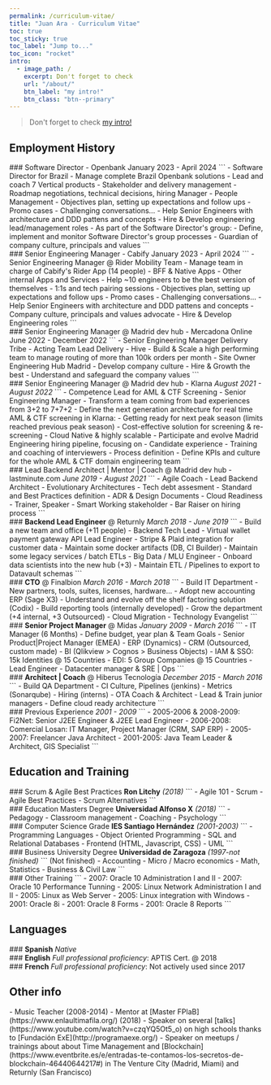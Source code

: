 ```yaml
---
permalink: /curriculum-vitae/
title: "Juan Ara - Curriculum Vitae"
toc: true
toc_sticky: true
toc_label: "Jump to..."
toc_icon: "rocket"
intro:
  - image_path: /
    excerpt: Don't forget to check   
    url: "/about/"
    btn_label: "my intro!"
    btn_class: "btn--primary"
---
```

> Don't forget to check [my intro!](/about/)

## Employment History

<div class="notice--info" markdown="1">
### Software Director - Openbank
January 2023 - April 2024
```
- Software Director for Brazil
  - Manage complete Brazil Openbank solutions
    - Lead and coach 7 Vertical products
    - Stakeholder and delivery management
    - Roadmap negotiations, technical decisions, hiring Manager
    - People Management
        - Objectives plan, setting up expectations and follow ups
        - Promo cases
        - Challenging conversations... 
    - Help Senior Engineers with architecture and DDD pattens and concepts
    - Hire & Develop engineering lead/management roles
  - As part of the Software Director's group:
    - Define, implement and monitor Software Director's group processes
    - Guardian of company culture, principals and values
```
</div>

<div class="notice--primary" markdown="1">
### Senior Engineering Manager - Cabify
January 2023 - April 2024
```
- Senior Engineering Manager @ Rider Mobility Team
  - Manage team in charge of Cabify's Rider App (14 people)
    - BFF & Native Apps
    - Other internal Apps and Services
  - Help ~10 engineers to be the best version of themselves
    - 1:1s and tech pairing sessions
    - Objectives plan, setting up expectations and follow ups
    - Promo cases
    - Challenging conversations... 
  - Help Senior Engineers with architecture and DDD pattens and concepts
  - Company culture, principals and values advocate
  - Hire & Develop Engineering roles
```
</div>

<div class="notice--primary" markdown="1">
### Senior Engineering Manager @ Madrid dev hub - Mercadona Online
June 2022 - December 2022
```
- Senior Engineering Manager Delivery Tribe
  - Acting Team Lead Delivery - Hive 
  - Build & Scale a high performing team to manage routing of more than 100k orders per month 
- Site Owner Engineering Hub Madrid
  - Develop company culture
  - Hire & Growth the best
  - Understand and safeguard the company values
```
</div>

<div class="notice--primary" markdown="1">
### Senior Engineering Manager @ Madrid dev hub - Klarna
<i>August 2021 - August 2022</i>
```
- Competence Lead for AML & CTF Screening
- Senior Engineering Manager
- Transform a team coming from bad experiences from 3+2 to 7+7+2
- Define the next generation architecture for real time AML & CTF screening in Klarna:
  - Getting ready for next peak season (limits reached previous peak season) 
  - Cost-effective solution for screening & re-screening
  - Cloud Native & highly scalable
- Participate and evolve Madrid Engineering hiring pipeline, focusing on 
  - Candidate experience 
  - Training and coaching of interviewers
  - Process definition
- Define KPIs and culture for the whole AML & CTF domain engineering team
```
</div>

<div class="notice--primary" markdown="1">
### Lead Backend Architect | Mentor | Coach @ Madrid dev hub - lastminute.com
<i>June 2019 - August 2021</i>
```
- Agile Coach
- Lead Backend Architect
  - Evolutionary Architectures
  - Tech debt assesment
  - Standard and Best Practices definition
  - ADR & Design Documents
  - Cloud Readiness
- Trainer, Speaker
- Smart Working stakeholder
- Bar Raiser on hiring process
```
</div>

<div class="notice--primary" markdown="1">
### <b>Backend Lead Engineer</b> @ Returnly
<i>March 2018 - June 2019</i>
```
- Build a new team and office (+11 people)
- Backend Tech Lead
  - Virtual wallet payment gateway API Lead Engineer
  - Stripe & Plaid integration for customer data
  - Maintain some docker artifacts (DB, CI Builder)
  - Maintain some legacy services / batch ETLs
- Big Data / MLU Engineer
  - Onboard data scientists into the new hub (+3)
  - Maintain ETL / Pipelines to export to Datavault schemas 
```
</div>

<div class="notice--primary" markdown="1">
### <b>CTO</b> @ Finalbion
<i>March 2016 - March 2018</i>
```
- Build IT Department
  - New partners, tools, suites, licenses, hardware...
  - Adopt new accounting ERP (Sage X3)
  - Understand and evolve off the shelf factoring solution (Codix)
  - Build reporting tools (internally developed)
  - Grow the department (+4 internal, +3 Outsourced)
- Cloud Migration
- Technology Evangelist
```
</div>

<div class="notice" markdown="1">
### <b>Senior Project Manager</b> @ Midas
<i>January 2009 - March 2016</i>
```
- IT Manager (6 Months)
  - Define budget, year plan & Team Goals
- Senior Product|Project Manager (EMEA)
  - ERP (Dynamics)
  - CRM (Outsourced, custom made)
  - BI (Qlikview > Cognos > Business Objects)
- IAM & SSO: 15k Identities @ 15 Countries
- EDI: 5 Group Companies @ 15 Countries
- Lead Engineer
- Datacenter manager & SRE | Ops
```
</div>

<div class="notice" markdown="1">
### <b>Architect | Coach</b> @ Hiberus Tecnología
<i>December 2015 - March 2016</i>
```
- Build QA Department
  - CI Culture, Pipelines (jenkins)
  - Metrics (Sonarqube)
  - Hiring (interns)
- OTA Coach & Architect
  - Lead & Train junior managers
  - Define cloud ready architecture
```
</div>

<div class="notice" markdown="1">
### Previous Experience
<i>2001 - 2009</i>
```
- 2005-2006 & 2008-2009: Fi2Net: Senior J2EE Engineer & J2EE Lead Engineer
- 2006-2008: Comercial Losan: IT Manager, Project Manager (CRM, SAP ERP)
- 2005-2007: Freelancer Java Architect
- 2001-2005: Java Team Leader & Architect, GIS Specialist
```
</div>

## Education and Training

<div class="notice--info" markdown="1">
### Scrum & Agile Best Practices
<b>Ron Litchy</b> <i>(2018)</i> 
```
- Agile 101
- Scrum
- Agile Best Practices
- Scrum Alternatives
```
</div>

<div class="notice--info" markdown="1">
### Education Masters Degree 
<b>Universidad Alfonso X</b> <i>(2018)</i> 
```
- Pedagogy
- Classroom management
- Coaching
- Psychology
```
</div>

<div class="notice--primary" markdown="1">
### Computer Science Grade
<b>IES Santiago Hernández</b> <i>(2001-2003)</i> 
```
- Programming Languages
- Object Oriented Programming
- SQL and Relational Databases
- Frontend (HTML, Javascript, CSS)
- UML 
```
</div>

<div class="notice" markdown="1">
### Business University Degree
<b>Universidad de Zaragoza</b> <i>(1997-not finished)</i> 
```
(Not finished)
- Accounting
- Micro / Macro economics
- Math, Statistics
- Business & Civil Law
```
</div>

<div class="notice" markdown="1">
### Other Training
```
- 2007: Oracle 10 Administration I and II
- 2007: Oracle 10 Performance Tunning
- 2005: Linux Network Administration I and II
- 2005: Linux as Web Server
- 2005: Linux integration with Windows
- 2001: Oracle 8i
- 2001: Oracle 8 Forms
- 2001: Oracle 8 Reports
```
</div>

## Languages
<div class="notice--info" markdown="1">
### <b>Spanish</b>
<i>Native</i>
</div>

<div class="notice--info" markdown="1">
### <b>English</b>
<i>Full professional proficiency</i>: APTIS Cert. @ 2018
</div>

<div class="notice--primary" markdown="1">
### <b>French</b>
<i>Full professional proficiency</i>: Not actively used since 2017
</div>

## Other info
<div class="notice" markdown="1">
- Music Teacher (2008-2014)
- Mentor at [Master FPlaB](https://www.enlaultimafila.org/) (2018)
- Speaker on several [talks](https://www.youtube.com/watch?v=czqYQ5Ot5_o) on high schools thanks to [Fundación ExE](http://programaexe.org/)
- Speaker on meetups / trainings about about Time Management and [Blockchain](https://www.eventbrite.es/e/entradas-te-contamos-los-secretos-de-blockchain-46440644217#)
in The Venture City (Madrid, Miami) and Returnly (San Francisco)
</div>
